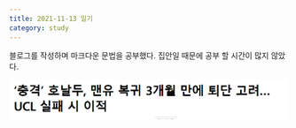 ```yaml
---
title: 2021-11-13 일기
category: study
---
```

블로그를 작성하며 마크다운 문법을 공부했다.
집안일 때문에 공부 할 시간이 많지 않았다.

![테스트](/image/test.png)